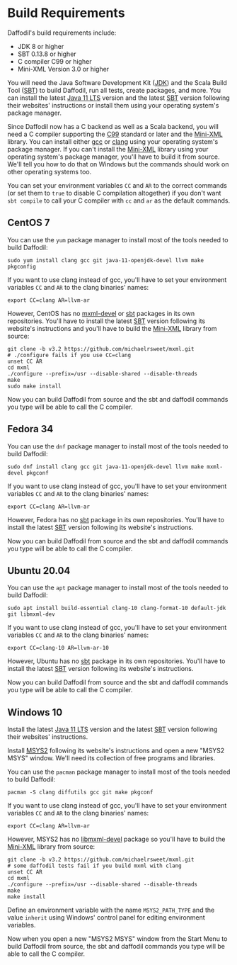 <!--
  Licensed to the Apache Software Foundation (ASF) under one or more
  contributor license agreements.  See the NOTICE file distributed with
  this work for additional information regarding copyright ownership.
  The ASF licenses this file to You under the Apache License, Version 2.0
  (the "License"); you may not use this file except in compliance with
  the License.  You may obtain a copy of the License at

      http://www.apache.org/licenses/LICENSE-2.0

  Unless required by applicable law or agreed to in writing, software
  distributed under the License is distributed on an "AS IS" BASIS,
  WITHOUT WARRANTIES OR CONDITIONS OF ANY KIND, either express or implied.
  See the License for the specific language governing permissions and
  limitations under the License.
-->

# Build Requirements

Daffodil's build requirements include:

* JDK 8 or higher
* SBT 0.13.8 or higher
* C compiler C99 or higher
* Mini-XML Version 3.0 or higher

You will need the Java Software Development Kit ([JDK]) and the Scala
Build Tool ([SBT]) to build Daffodil, run all tests, create packages,
and more.  You can install the latest [Java 11 LTS][JDK] version and
the latest [SBT] version following their websites' instructions or
install them using your operating system's package manager.

Since Daffodil now has a C backend as well as a Scala backend, you
will need a C compiler supporting the [C99] standard or later and the
[Mini-XML] library.  You can install either [gcc] or [clang] using
your operating system's package manager.  If you can't install the
[Mini-XML] library using your operating system's package manager,
you'll have to build it from source.  We'll tell you how to do that on
Windows but the commands should work on other operating systems too.

You can set your environment variables `CC` and `AR` to the correct
commands (or set them to `true` to disable C compilation altogether)
if you don't want `sbt compile` to call your C compiler with `cc` and
`ar` as the default commands.

## CentOS 7

You can use the `yum` package manager to install most of the tools
needed to build Daffodil:

    sudo yum install clang gcc git java-11-openjdk-devel llvm make pkgconfig

If you want to use clang instead of gcc, you'll have to set your
environment variables `CC` and `AR` to the clang binaries' names:

    export CC=clang AR=llvm-ar

However, CentOS has no [mxml-devel][Mini-XML] or [sbt][SBT] packages
in its own repositories.  You'll have to install the latest [SBT]
version following its website's instructions and you'll have to build
the [Mini-XML] library from source:

    git clone -b v3.2 https://github.com/michaelrsweet/mxml.git
    # ./configure fails if you use CC=clang
    unset CC AR
    cd mxml
    ./configure --prefix=/usr --disable-shared --disable-threads
    make
    sudo make install

Now you can build Daffodil from source and the sbt and daffodil
commands you type will be able to call the C compiler.

## Fedora 34

You can use the `dnf` package manager to install most of the tools
needed to build Daffodil:

    sudo dnf install clang gcc git java-11-openjdk-devel llvm make mxml-devel pkgconf

If you want to use clang instead of gcc, you'll have to set your
environment variables `CC` and `AR` to the clang binaries' names:

    export CC=clang AR=llvm-ar

However, Fedora has no [sbt][SBT] package in its own repositories.
You'll have to install the latest [SBT] version following its
website's instructions.

Now you can build Daffodil from source and the sbt and daffodil
commands you type will be able to call the C compiler.

## Ubuntu 20.04

You can use the `apt` package manager to install most of the tools
needed to build Daffodil:

    sudo apt install build-essential clang-10 clang-format-10 default-jdk git libmxml-dev

If you want to use clang instead of gcc, you'll have to set your
environment variables `CC` and `AR` to the clang binaries' names:

    export CC=clang-10 AR=llvm-ar-10

However, Ubuntu has no [sbt][SBT] package in its own repositories.
You'll have to install the latest [SBT] version following its
website's instructions.

Now you can build Daffodil from source and the sbt and daffodil
commands you type will be able to call the C compiler.

## Windows 10

Install the latest [Java 11 LTS][JDK] version and the latest [SBT]
version following their websites' instructions.

Install [MSYS2] following its website's instructions and open a new
"MSYS2 MSYS" window.  We'll need its collection of free programs and
libraries.

You can use the `pacman` package manager to install most of the tools
needed to build Daffodil:

    pacman -S clang diffutils gcc git make pkgconf

If you want to use clang instead of gcc, you'll have to set your
environment variables `CC` and `AR` to the clang binaries' names:

    export CC=clang AR=llvm-ar

However, MSYS2 has no [libmxml-devel][Mini-XML] package so you'll have
to build the [Mini-XML] library from source:

    git clone -b v3.2 https://github.com/michaelrsweet/mxml.git
    # some daffodil tests fail if you build mxml with clang
    unset CC AR
    cd mxml
    ./configure --prefix=/usr --disable-shared --disable-threads
    make
    make install

Define an environment variable with the name `MSYS2_PATH_TYPE` and the
value `inherit` using Windows' control panel for editing environment
variables.

Now when you open a new "MSYS2 MSYS" window from the Start Menu to
build Daffodil from source, the sbt and daffodil commands you type
will be able to call the C compiler.

[C99]: https://en.wikipedia.org/wiki/C99
[JDK]: https://adoptopenjdk.net/
[Mini-XML]: https://www.msweet.org/mxml/
[MSYS2]: https://www.msys2.org/
[SBT]: https://www.scala-sbt.org/
[clang]: https://clang.llvm.org/get_started.html
[gcc]: https://linuxize.com/post/how-to-install-gcc-on-ubuntu-20-04/

